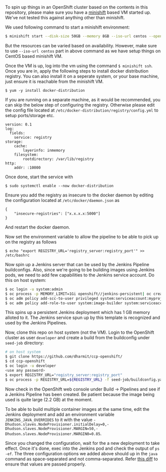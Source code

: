 To spin up things in an OpenShift cluster based on the contents in this
repository, please make sure you have a
[minishift](https://github.com/minishift/minishift/) based VM started up. We've
not tested this against anything other than minishift.

We used following command to start a minishift environment:

```bash
$ minishift start --disk-size 50GB --memory 8GB --iso-url centos --openshift-version 3.9.0
```

But the resources can be varied based on availability. However, make sure to
use `--iso-url centos` part in above command as we have setup things on CentOS
based minishift VM.

Once the VM is up, log into the vm using the command `$ minishift ssh`. Once you are in, apply the following steps to install docker distribution registry. You can also install it on a seperate system, or your base machine, just ensure it is reachable from the minishift VM.

    $ yum -y install docker-distribution

If you are running on a separate machine, as it would be recommended, you can skip the below step of configuring the registry. Otherwise please edit the config file located at `/etc/docker-distribution/registry/config.yml` to setup ports/storage etc. 

    version: 0.1
    log:
      fields:
        service: registry
    storage:
        cache:
            layerinfo: inmemory
        filesystem:
            rootdirectory: /var/lib/registry
    http:
        addr: :10000

Once done, start the service with

    $ sudo systemctl enable --now docker-distribution

Ensure you add the registry as insecure to the docker daemon by editing the configuration located at `/etc/docker/daemon.json` as 

    {
    	"insecure-registries": ["x.x.x.x:5000"]
    }

And restart the docker daemon.

Now set the environment variable to allow the pipeline to be able to pick up on the registry as follows

    $ echo "export REGISTRY_URL='registry_server:registry_port'" >> /etc/bashrc

Now spin up a Jenkins server that can be used by the Jenkins
Pipeline buildconfigs. Also, since we're going to be building images using
Jenkins pods, we need to add few capabilities to the Jenkins service account.
Do this on host system:

```bash
$ oc login -u system:admin
$ oc process -p MEMORY_LIMIT=1Gi openshift//jenkins-persistent| oc create -f -
$ oc adm policy add-scc-to-user privileged system:serviceaccount:myproject:jenkins
$ oc adm policy add-role-to-user system:image-builder system:serviceaccount:myproject:jenkins
```

This spins up a persistent Jenkins deployment which has 1 GB memory alloted to
it. The Jenkins service spun up by this template is recognized and used by the
Jenkins Pipelines.

Now, clone this repo on host system (not the VM). Login to the OpenShift
cluster as user `developer` and create a build from the buildconfig under
`seed-job` directory:

```bash
# on host system
$ git clone https://github.com/dharmit/ccp-openshift/
$ cd ccp-openshift
$ oc login -u developer
<use any password>
$ export REGISTRY_URL="registry_server:registry_port"
$ oc process -p REGISTRY_URL=${REGISTRY_URL} -f seed-job/buildconfig.yaml | oc create -f -
```
Now check in the OpenShift web console under Build -> Pipelines and see if a
Jenkins Pipeline has been created. Be patient because the image being used is
quite large (2.2 GB) at the moment.

To be able to build multiple container images at the same time, edit the
Jenkins deployment and add an environment variable `JENKINS_JAVA_OVERRIDES` to
it with the value
`-Dhudson.slaves.NodeProvisioner.initialDelay=0,-Dhudson.slaves.NodeProvisioner.MARGIN=50,-Dhudson.slaves.NodeProvisioner.MARGIN0=0.85`.

Since you changed the configuration, wait for the a new deployment to take
effect. Once it's done, exec into the Jenkins pod and check the output of `ps
-ef`. The three configuration options we added above should up in the `java`
command as space-separated and not comma-separated. Refer [this
diff](https://github.com/openshift/openshift-docs/pull/7259/files?short_path=05f80f3#diff-05f80f3ab954ce57c630417065819109)
to ensure that values are passed properly.


